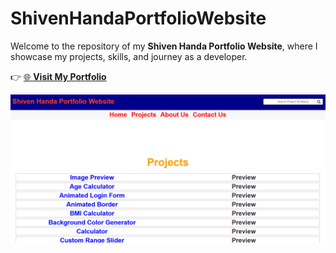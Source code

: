 # ShivenHandaPortfolioWebsite

Welcome to the repository of my **Shiven Handa Portfolio Website**, where I showcase my projects, skills, and journey as a developer.

👉 [🌐 **Visit My Portfolio**](https://shivenhanda.github.io/portfolio/)

[![Portfolio Preview](https://raw.githubusercontent.com/shivenhanda/ShivenHandaPortfolioWebsite/main/ShivenHandaPortfolioWebsite.png)](https://shivenhanda.github.io/portfolio/)

